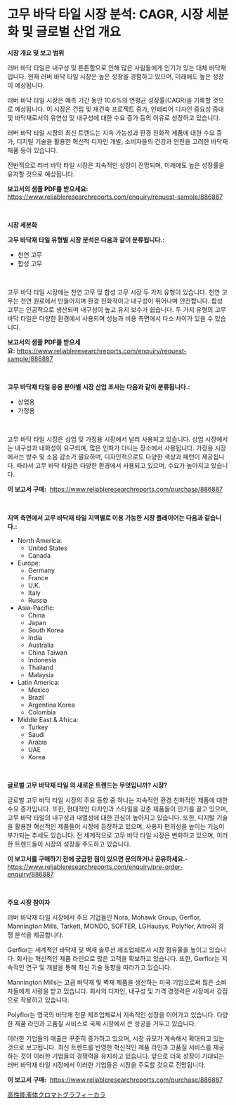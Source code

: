 <p><h1>고무 바닥 타일 시장 분석: CAGR, 시장 세분화 및 글로벌 산업 개요</h1></p><p><strong>시장 개요 및 보고 범위</strong></p>
<p><p>러버 바닥 타일은 내구성 및 튼튼함으로 인해 많은 사람들에게 인기가 있는 대체 바닥재입니다. 현재 러버 바닥 타일 시장은 높은 성장을 경험하고 있으며, 미래에도 높은 성장이 예상됩니다. </p><p>러버 바닥 타일 시장은 예측 기간 동안 10.6%의 연평균 성장률(CAGR)을 기록할 것으로 예상됩니다. 이 시장은 건립 및 재건축 프로젝트 증가, 인테리어 디자인 중요성 증대 및 바닥재로서의 유연성 및 내구성에 대한 수요 증가 등의 이유로 성장하고 있습니다.</p><p>러버 바닥 타일 시장의 최신 트렌드는 지속 가능성과 환경 친화적 제품에 대한 수요 증가, 디지털 기술을 활용한 혁신적 디자인 개발, 소비자들의 건강과 안전을 고려한 바닥재 제품 등이 있습니다.</p><p>전반적으로 러버 바닥 타일 시장은 지속적인 성장이 전망되며, 미래에도 높은 성장률을 유지할 것으로 예상됩니다.</p></p>
<p><strong>보고서의 샘플 PDF를 받으세요:</strong> <a href="https://www.reliableresearchreports.com/enquiry/request-sample/886887">https://www.reliableresearchreports.com/enquiry/request-sample/886887</a></p>
<p>&nbsp;</p>
<p><strong>시장 세분화</strong></p>
<p><strong>고무 바닥재 타일 유형별 시장 분석은 다음과 같이 분류됩니다.:</strong></p>
<p><ul><li>천연 고무</li><li>합성 고무</li></ul></p>
<p>&nbsp;</p>
<p><p>고무 바닥 타일 시장에는 천연 고무 및 합성 고무 시장 두 가지 유형이 있습니다. 천연 고무는 천연 원료에서 만들어지며 환경 친화적이고 내구성이 뛰어나며 안전합니다. 합성 고무는 인공적으로 생산되며 내구성이 높고 유지 보수가 쉽습니다. 두 가지 유형의 고무 바닥 타일은 다양한 환경에서 사용되며 성능과 비용 측면에서 다소 차이가 있을 수 있습니다.</p></p>
<p><strong>보고서의 샘플 PDF를 받으세요:</strong>&nbsp;<a href="https://www.reliableresearchreports.com/enquiry/request-sample/886887">https://www.reliableresearchreports.com/enquiry/request-sample/886887</a></p>
<p>&nbsp;</p>
<p><strong> 고무 바닥재 타일 응용 분야별 시장 산업 조사는 다음과 같이 분류됩니다.:</strong></p>
<p><ul><li>상업용</li><li>가정용</li></ul></p>
<p>&nbsp;</p>
<p><p>고무 바닥 타일 시장은 상업 및 가정용 시장에서 널리 사용되고 있습니다. 상업 시장에서는 내구성과 내화성이 요구되며, 많은 인파가 다니는 장소에서 사용됩니다. 가정용 시장에서는 방수 및 소음 감소가 필요하며, 디자인적으로도 다양한 색상과 패턴이 제공됩니다. 따라서 고무 바닥 타일은 다양한 환경에서 사용되고 있으며, 수요가 높아지고 있습니다.</p></p>
<p><strong>이 보고서 구매:</strong>&nbsp; <a href="https://www.reliableresearchreports.com/purchase/886887">https://www.reliableresearchreports.com/purchase/886887</a></p>
<p>&nbsp;</p>
<p><strong>지역 측면에서 고무 바닥재 타일 지역별로 이용 가능한 시장 플레이어는 다음과 같습니다.:</strong></p>
<p><ul>
    <li>
        North America:
        <ul>
            <li>United States</li>
            <li>Canada</li>
        </ul>
    </li>
    <li>
        Europe:
        <ul>
            <li>Germany</li>
            <li>France</li>
            <li>U.K.</li>
            <li>Italy</li>
            <li>Russia</li>
        </ul>
    </li>
    <li>
        Asia-Pacific:
        <ul>
            <li>China</li>
            <li>Japan</li>
            <li>South Korea</li>
            <li>India</li>
            <li>Australia</li>
            <li>China Taiwan</li>
            <li>Indonesia</li>
            <li>Thailand</li>
            <li>Malaysia</li>
        </ul>
    </li>
    <li>
        Latin America:
        <ul>
            <li>Mexico</li>
            <li>Brazil</li>
            <li>Argentina Korea</li>
            <li>Colombia</li>
        </ul>
    </li>
    <li>
        Middle East & Africa:
        <ul>
            <li>Turkey</li>
            <li>Saudi</li>
            <li>Arabia</li>
            <li>UAE</li>
            <li>Korea</li>
        </ul>
    </li>
    </ul></p>
<p>&nbsp;</p>
<p><strong>글로벌 고무 바닥재 타일 의 새로운 트렌드는 무엇입니까? 시장?</strong></p>
<p><p>글로벌 고무 바닥 타일 시장의 주요 동향 중 하나는 지속적인 환경 친화적인 제품에 대한 수요 증가입니다. 또한, 현대적인 디자인과 스타일을 갖춘 제품들이 인기를 끌고 있으며, 고무 바닥 타일의 내구성과 내열성에 대한 관심이 높아지고 있습니다. 또한, 디지털 기술을 활용한 혁신적인 제품들이 시장에 등장하고 있으며, 사용자 편의성을 높이는 기능이 부가되는 추세도 있습니다. 전 세계적으로 고무 바닥 타일 시장은 변화하고 있으며, 이러한 트렌드들이 시장의 성장을 주도하고 있습니다.</p></p>
<p><strong>이 보고서를 구매하기 전에 궁금한 점이 있으면 문의하거나 공유하세요.</strong>- <a href="https://www.reliableresearchreports.com/enquiry/pre-order-enquiry/886887">https://www.reliableresearchreports.com/enquiry/pre-order-enquiry/886887</a></p>
<p>&nbsp;</p>
<p><strong>주요 시장 참여자</strong></p>
<p><p>러버 바닥재 타일 시장에서 주요 기업들인 Nora, Mohawk Group, Gerflor, Mannington Mills, Tarkett, MONDO, SOFTER, LGHausys, Polyflor, Altro의 경쟁 분석을 제공합니다. </p><p>Gerflor는 세계적인 바닥재 및 벽재 솔루션 제조업체로서 시장 점유율을 높이고 있습니다. 회사는 혁신적인 제품 라인으로 많은 고객을 확보하고 있습니다. 또한, Gerflor는 지속적인 연구 및 개발을 통해 최신 기술 동향을 따라가고 있습니다. </p><p>Mannington Mills는 고급 바닥재 및 벽재 제품을 생산하는 미국 기업으로써 많은 소비자들에게 사랑을 받고 있습니다. 회사의 디자인, 내구성 및 가격 경쟁력은 시장에서 강점으로 작용하고 있습니다. </p><p>Polyflor는 영국의 바닥재 전문 제조업체로서 지속적인 성장을 이어가고 있습니다. 다양한 제품 라인과 고품질 서비스로 국제 시장에서 큰 성공을 거두고 있습니다. </p><p>이러한 기업들의 매출은 꾸준히 증가하고 있으며, 시장 규모가 계속해서 확대되고 있는 것으로 보고됩니다. 최신 트렌드를 반영한 혁신적인 제품 라인과 고품질 서비스를 제공하는 것이 이러한 기업들의 경쟁력을 유지하고 있습니다. 앞으로 더욱 성장이 기대되는 러버 바닥재 타일 시장에서 이러한 기업들은 시장을 주도할 것으로 전망됩니다.</p></p>
<p><strong>이 보고서 구매:</strong>&nbsp;&nbsp;<a href="https://www.reliableresearchreports.com/purchase/886887">https://www.reliableresearchreports.com/purchase/886887</a></p>
<p><p><a href="https://github.com/lily-u-genius/Market-Research-Report-List-1/blob/main/771122417578.md">高性能液体クロマトグラフィーカラ</a></p></p>
